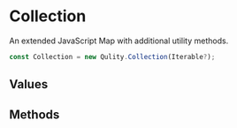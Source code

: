 
# Collection

An extended JavaScript Map with additional utility methods.
```js
const Collection = new Qulity.Collection(Iterable?);
```

## Values

## Methods
